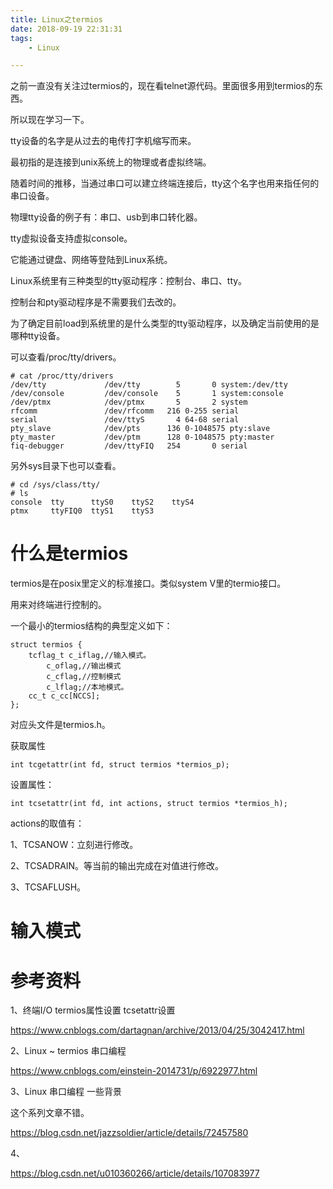 ```yaml
---
title: Linux之termios
date: 2018-09-19 22:31:31
tags:
	- Linux

---
```




之前一直没有关注过termios的，现在看telnet源代码。里面很多用到termios的东西。

所以现在学习一下。



tty设备的名字是从过去的电传打字机缩写而来。

最初指的是连接到unix系统上的物理或者虚拟终端。

随着时间的推移，当通过串口可以建立终端连接后，tty这个名字也用来指任何的串口设备。

物理tty设备的例子有：串口、usb到串口转化器。

tty虚拟设备支持虚拟console。

它能通过键盘、网络等登陆到Linux系统。



Linux系统里有三种类型的tty驱动程序：控制台、串口、tty。

控制台和pty驱动程序是不需要我们去改的。



为了确定目前load到系统里的是什么类型的tty驱动程序，以及确定当前使用的是哪种tty设备。

可以查看/proc/tty/drivers。

```
# cat /proc/tty/drivers
/dev/tty             /dev/tty        5       0 system:/dev/tty
/dev/console         /dev/console    5       1 system:console
/dev/ptmx            /dev/ptmx       5       2 system
rfcomm               /dev/rfcomm   216 0-255 serial
serial               /dev/ttyS       4 64-68 serial
pty_slave            /dev/pts      136 0-1048575 pty:slave
pty_master           /dev/ptm      128 0-1048575 pty:master
fiq-debugger         /dev/ttyFIQ   254       0 serial
```

另外sys目录下也可以查看。

```
# cd /sys/class/tty/
# ls
console  tty      ttyS0    ttyS2    ttyS4
ptmx     ttyFIQ0  ttyS1    ttyS3
```



# 什么是termios

termios是在posix里定义的标准接口。类似system V里的termio接口。

用来对终端进行控制的。

一个最小的termios结构的典型定义如下：

```
struct termios {
	tcflag_t c_iflag,//输入模式。
		c_oflag,//输出模式
		c_cflag,//控制模式
		c_lflag;//本地模式。
	cc_t c_cc[NCCS];
};
```

对应头文件是termios.h。

获取属性

```
int tcgetattr(int fd, struct termios *termios_p);
```

设置属性：

```
int tcsetattr(int fd, int actions, struct termios *termios_h);
```

actions的取值有：

1、TCSANOW：立刻进行修改。

2、TCSADRAIN。等当前的输出完成在对值进行修改。

3、TCSAFLUSH。



# 输入模式



# 参考资料

1、终端I/O termios属性设置 tcsetattr设置

https://www.cnblogs.com/dartagnan/archive/2013/04/25/3042417.html

2、Linux ~ termios 串口编程

https://www.cnblogs.com/einstein-2014731/p/6922977.html

3、Linux 串口编程 一些背景

这个系列文章不错。

https://blog.csdn.net/jazzsoldier/article/details/72457580

4、

https://blog.csdn.net/u010360266/article/details/107083977
